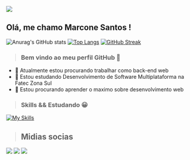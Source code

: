 ![](https://mir-s3-cdn-cf.behance.net/project_modules/fs/81bb4b165684019.640b6038d133e.gif)

## Olá, me chamo Marcone Santos ! 

![Anurag's GitHub stats](https://github-readme-stats.vercel.app/api?username=Marcone-Santos1&show_icons=true&theme=transparent)
[![Top Langs](https://github-readme-stats.vercel.app/api/top-langs/?username=Marcone-Santos1&show_icons=true&theme=transparent&layout=compact)](https://github.com/anuraghazra/github-readme-stats)
[![GitHub Streak](https://streak-stats.demolab.com?user=Marcone-Santos1&theme=transparent)](https://git.io/streak-stats)
> ### Bem vindo ao meu perfil GitHub 👋

- 🔭 Atualmente estou procurando trabalhar como back-end web
- 🌱 Estou estudando Desenvolvimento de Software Multiplataforma na Fatec Zona Sul
- 👯 Estou procurando aprender o maximo sobre desenvolvimento web
  
> ### Skills && Estudando :grinning:
[![My Skills](https://skillicons.dev/icons?i=php,laravel,js,nodejs,vue,python,selenium,linux,aws,git,github&perline=10)](https://skillicons.dev) 

> ## Midias socias
<a href="https://instagram.com/marcone231" target="_blank"><img src="https://img.shields.io/badge/-Instagram-%23E4405F?style=for-the-badge&logo=instagram&logoColor=white" target="_blank"></a>
<a href="https://www.linkedin.com/in/marcone-santos-5706831a8" target="_blank"><img src="https://img.shields.io/badge/-LinkedIn-%230077B5?style=for-the-badge&logo=linkedin&logoColor=white" target="_blank"></a>
<a href="mailto:ms5806166@gmail.com"><img src="https://res.cloudinary.com/practicaldev/image/fetch/s--C75QF96b--/c_limit%2Cf_auto%2Cfl_progressive%2Cq_auto%2Cw_880/https://img.shields.io/badge/Gmail-D14836%3Fstyle%3Dfor-the-badge%26logo%3Dgmail%26logoColor%3Dwhite"></a>
